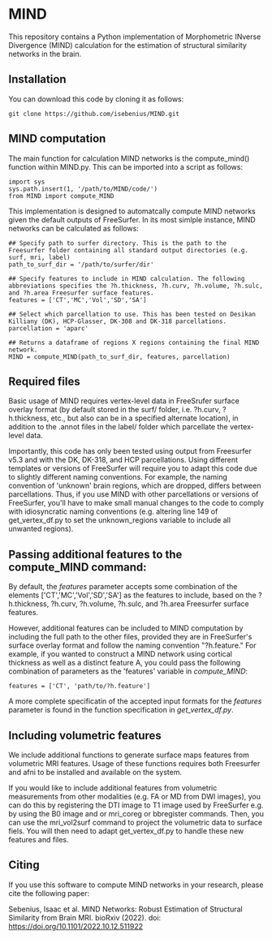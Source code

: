 # MIND
This repository contains a Python implementation of Morphometric INverse Divergence (MIND) calculation for the estimation of structural similarity networks in the brain.

## Installation
You can download this code by cloning it as follows: 
```
git clone https://github.com/isebenius/MIND.git 
```
## MIND computation
The main function for calculation MIND networks is the compute_mind() function within MIND.py. This can be imported into a script as follows:
```
import sys
sys.path.insert(1, '/path/to/MIND/code/')
from MIND import compute_MIND
```

This implementation is designed to automatcally compute MIND networks given the default outputs of FreeSurfer. In its most simlple instance, MIND networks can be calculated as follows:

```
## Specify path to surfer directory. This is the path to the Freesurfer folder containing all standard output directories (e.g. surf, mri, label)
path_to_surf_dir = '/path/to/surfer/dir' 

## Specify features to include in MIND calculation. The following abbreviations specifies the ?h.thickness, ?h.curv, ?h.volume, ?h.sulc, and ?h.area Freesurfer surface features.
features = ['CT','MC','Vol','SD','SA'] 

## Select which parcellation to use. This has been tested on Desikan Killiany (DK), HCP-Glasser, DK-308 and DK-318 parcellations.
parcellation = 'aparc' 

## Returns a dataframe of regions X regions containing the final MIND network.
MIND = compute_MIND(path_to_surf_dir, features, parcellation) 

```
## Required files
Basic usage of MIND requires vertex-level data in FreeSrufer surface overlay format (by default stored in the surf/ folder, i.e. ?h.curv, ?h.thickness, etc., but also can be in a specified alternate location), in addition to the .annot files in the label/ folder which parcellate the vertex-level data.

Importantly, this code has only been tested using output from Freesurfer v5.3 and with the DK, DK-318, and HCP parcellations. Using different templates or versions of FreeSurfer will require you to adapt this code due to slightly different naming conventions. For example, the naming convention of 'unknown' brain regions, which are dropped, differs between parcellations. Thus, if you use MIND with other parcellations or versions of FreeSurfer, you'll have to make small manual changes to the code to comply with idiosyncratic naming conventions (e.g. altering line 149 of get_vertex_df.py to set the unknown_regions variable to include all unwanted regions).

## Passing additional features to the compute_MIND command:
By default, the _features_ parameter accepts some combination of the elements ['CT','MC','Vol','SD','SA'] as the features to include, based on the ?h.thickness, ?h.curv, ?h.volume, ?h.sulc, and ?h.area Freesurfer surface features. 

However, additional features can be included to MIND computation by including the full path to the other files, provided they are in FreeSurfer's surface overlay format and follow the naming convention "?h.feature." For example, if you wanted to construct a MIND network using cortical thickness as well as a distinct feature A, you could pass the following combination of parameters as the 'features' variable in _compute_MIND_:

```
features = ['CT', 'path/to/?h.feature']
```
A more complete specificatin of the accepted input formats for the _features_ parameter is found in the function specification in _get_vertex_df.py_. 

## Including volumetric features
We include additional functions to generate surface maps features from volumetric MRI features. Usage of these functions requires both Freesurfer and afni to be installed and available on the system. 

If you would like to include additional features from volumetric measurements from other modalities (e.g. FA or MD from DWI images), you can do this by registering the DTI image to T1 image used by FreeSurfer e.g. by using the B0 image and or mri_coreg or bbregister commands. Then, you can use the mri_vol2surf command to project the volumetric data to surface fiels. You will then need to adapt get_vertex_df.py to handle these new features and files. 

## Citing

If you use this software to compute MIND networks in your research, please cite the following paper:

Sebenius, Isaac et al. MIND Networks: Robust Estimation of Structural Similarity from Brain MRI. bioRxiv (2022). doi: https://doi.org/10.1101/2022.10.12.511922
